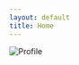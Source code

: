 ```yaml
---
layout: default
title: Home
---
```

![Profile](https://github.com/user-attachments/assets/01f95ab7-9f12-41bd-a7a7-d70bcca2230d)


